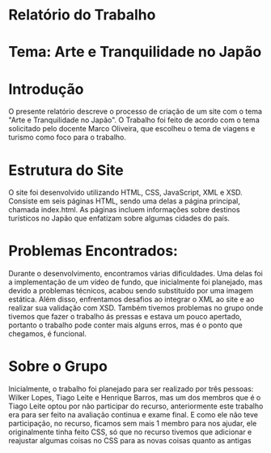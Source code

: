 # Relatório do Trabalho
# Tema: Arte e Tranquilidade no Japão

# Introdução
O presente relatório descreve o processo de criação de um site com o tema "Arte e Tranquilidade no Japão". O Trabalho foi feito de acordo com o tema solicitado pelo docente Marco Oliveira, que escolheu o tema de viagens e turismo como foco para o trabalho.
# Estrutura do Site
O site foi desenvolvido utilizando HTML, CSS, JavaScript, XML e XSD. Consiste em seis páginas HTML, sendo uma delas a página principal, chamada index.html. As páginas incluem informações sobre destinos turísticos no Japão que enfatizam sobre algumas cidades do país.

# Problemas Encontrados:
Durante o desenvolvimento, encontramos várias dificuldades. Uma delas foi a implementação de um vídeo de fundo, que inicialmente foi planejado, mas devido a problemas técnicos, acabou sendo substituído por uma imagem estática. Além disso, enfrentamos desafios ao integrar o XML ao site e ao realizar sua validação com XSD.
Também tivemos problemas no grupo onde tivemos que fazer o trabalho ás pressas e estava um pouco apertado, portanto o trabalho pode conter mais alguns erros, mas é o ponto que chegamos, é funcional.

# Sobre o Grupo
Inicialmente, o trabalho foi planejado para ser realizado por três pessoas: Wilker Lopes, Tiago Leite e Henrique Barros, mas um dos membros que é o Tiago Leite optou por não participar do recurso, anteriormente este trabalho era para ser feito na avaliação continua e exame final. E como ele não teve participação, no recurso, ficamos sem mais 1 membro para nos ajudar, ele originalmente tinha feito CSS, só que no recurso tivemos que adicionar e reajustar algumas coisas no CSS para as novas coisas quanto as antigas
